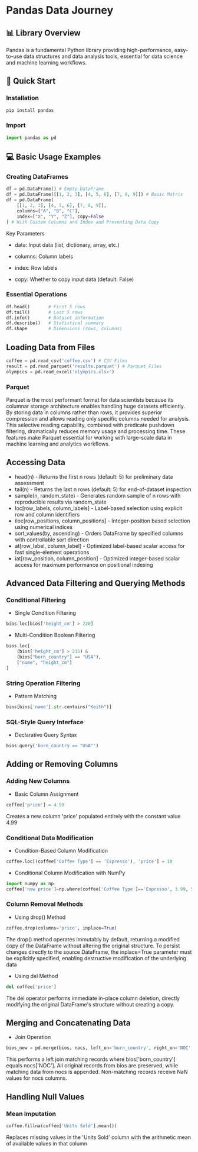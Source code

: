 # Pandas Data Journey 
##  📊 Library Overview
Pandas is a fundamental Python library providing high-performance, easy-to-use data structures and data analysis tools, essential for data science and machine learning workflows.
## 🚀 Quick Start
### Installation
```python
pip install pandas
```
### Import
```python
import pandas as pd
```

## 💻 Basic Usage Examples
### Creating DataFrames
```python
df = pd.DataFrame() # Empty DataFrame
df = pd.DataFrame([[1, 2, 3], [4, 5, 6], [7, 8, 9]]) # Basic Matrix
df = pd.DataFrame(
    [[1, 2, 3], [4, 5, 6], [7, 8, 9]],
    columns=["A", "B", "C"],
    index=["X", "Y", "Z"], copy=False
) # With Custom Columns and Index and Preventing Data Copy
```
Key Parameters
* data: Input data (list, dictionary, array, etc.)

* columns: Column labels

* index: Row labels

* copy: Whether to copy input data (default: False)

### Essential Operations
```python
df.head()       # First 5 rows
df.tail()       # Last 5 rows  
df.info()       # Dataset information
df.describe()   # Statistical summary
df.shape        # Dimensions (rows, columns)
```
## Loading Data from Files
```python
coffee = pd.read_csv('coffee.csv') # CSV Files
result = pd.read_parquet('results.parquet') # Parquet Files
olympics = pd.read_excel('olympics.xlsx')
```
### Parquet 
Parquet is the most performant format for data scientists because its columnar storage architecture enables handling huge datasets efficiently. By storing data in columns rather than rows, it provides superior compression and allows reading only specific columns needed for analysis. This selective reading capability, combined with predicate pushdown filtering, dramatically reduces memory usage and processing time. These features make Parquet essential for working with large-scale data in machine learning and analytics workflows.
## Accessing Data 
* head(n) - Returns the first n rows (default: 5) for preliminary data assessment
* tail(n) - Returns the last n rows (default: 5) for end-of-dataset inspection
* sample(n, random_state) - Generates random sample of n rows with reproducible results via random_state
* loc[row_labels, column_labels] - Label-based selection using explicit row and column identifiers
* iloc[row_positions, column_positions] - Integer-position based selection using numerical indices
* sort_values(by, ascending) - Orders DataFrame by specified columns with controllable sort direction
* at[row_label, column_label] - Optimized label-based scalar access for fast single-element operations
* iat[row_position, column_position] - Optimized integer-based scalar access for maximum performance on positional indexing
## Advanced Data Filtering and Querying Methods
### Conditional Filtering
* Single Condition Filtering
```python
bios.loc[bios['height_cm'] > 220]
```
* Multi-Condition Boolean Filtering
```python
bios.loc[
    (bios['height_cm'] > 215) & 
    (bios["born_country"] == "USA"), 
    ["name", "height_cm"]
]
```
### String Operation Filtering
* Pattern Matching
```python
bios[bios['name'].str.contains("Keith")]
```
### SQL-Style Query Interface
* Declarative Query Syntax
```python
bios.query('born_country == "USA"')
```
## Adding or Removing Columns 
### Adding New Columns
* Basic Column Assignment
```python
coffee['price'] = 4.99
```
Creates a new column 'price' populated entirely with the constant value 4.99
### Conditional Data Modification
* Condition-Based Column Modification
```python
coffee.loc[(coffee['Coffee Type'] == 'Espresso'), 'price'] = 10
```
* Conditional Column Modification with NumPy
```python
import numpy as np
coffee['new price']=np.where(coffee['Coffee Type']=='Espresso', 3.99, 5.99)
```
### Column Removal Methods
* Using drop() Method
```python
coffee.drop(columns='price', inplace=True)
```
The drop() method operates immutably by default, returning a modified copy of the DataFrame without altering the original structure. To persist changes directly to the source DataFrame, the inplace=True parameter must be explicitly specified, enabling destructive modification of the underlying data
* Using del Method
```python
del coffee['price']
```
The del operator performs immediate in-place column deletion, directly modifying the original DataFrame's structure without creating a copy. 
## Merging and Concatenating Data
* Join Operation
```python
bios_new = pd.merge(bios, nocs, left_on='born_country', right_on='NOC', how='left')
```
This performs a left join matching records where bios['born_country'] equals nocs['NOC']. All original records from bios are preserved, while matching data from nocs is appended. Non-matching records receive NaN values for nocs columns.
## Handling Null Values
### Mean Imputation
```python
coffee.fillna(coffee['Units Sold'].mean())
```
Replaces missing values in the 'Units Sold' column with the arithmetic mean of available values in that column
